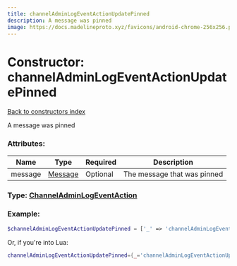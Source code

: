```yaml
---
title: channelAdminLogEventActionUpdatePinned
description: A message was pinned
image: https://docs.madelineproto.xyz/favicons/android-chrome-256x256.png
---
```

# Constructor: channelAdminLogEventActionUpdatePinned  
[Back to constructors index](index.md)



A message was pinned

### Attributes:

| Name     |    Type       | Required | Description |
|----------|---------------|----------|-------------|
|message|[Message](../types/Message.md) | Optional|The message that was pinned|



### Type: [ChannelAdminLogEventAction](../types/ChannelAdminLogEventAction.md)


### Example:

```php
$channelAdminLogEventActionUpdatePinned = ['_' => 'channelAdminLogEventActionUpdatePinned', 'message' => Message];
```  


Or, if you're into Lua:

```lua
channelAdminLogEventActionUpdatePinned={_='channelAdminLogEventActionUpdatePinned', message=Message}

```


